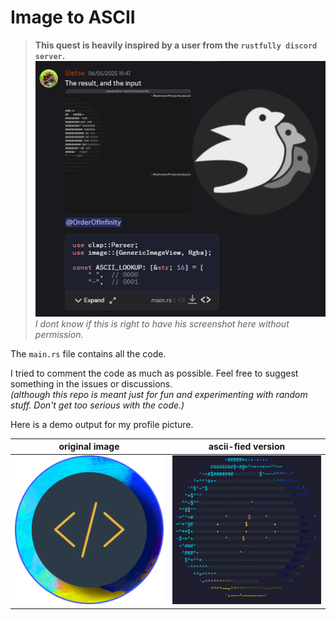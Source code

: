 # Image to ASCII

> **This quest is heavily inspired by a user from the `rustfully discord server`.**
> ![Screenshot from the rustfully discord](./images/discord-screenshot.png)  
> _I dont know if this is right to have his screenshot here without permission._

The `main.rs` file contains all the code.

I tried to comment the code as much as possible. Feel free to suggest something in the issues or discussions.  
_(although this repo is meant just for fun and experimenting with random stuff. Don't get too serious with the code.)_

Here is a demo output for my profile picture.

| original image                                                   | ascii-fied version                                            |
|------------------------------------------------------------------|---------------------------------------------------------------|
| <img src="./images/profile-picture-original.png" width="300px" > | <img src="./images/profile-picture-ascii.png" width="300px" > |